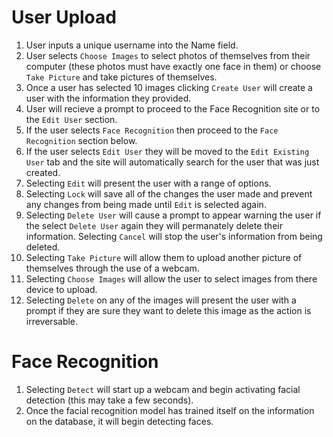 # User Upload

1. User inputs a unique username into the Name field. 
2. User selects `Choose Images` to select photos of themselves from their computer (these photos must have exactly one face in them) or choose `Take Picture` and take pictures of themselves.
3. Once a user has selected 10 images clicking `Create User` will create a user with the information they provided.
4. User will recieve a prompt to proceed to the Face Recognition site or to the `Edit User` section.
5. If the user selects `Face Recognition` then proceed to the `Face Recognition` section below. 
6. If the user selects `Edit User` they will be moved to the `Edit Existing User` tab and the site will automatically search for the user that was just created.
7. Selecting `Edit` will present the user with a range of options.
8. Selecting `Lock` will save all of the changes the user made and prevent any changes from being made until `Edit` is selected again.
9. Selecting `Delete User` will cause a prompt to appear warning the user if the select `Delete User` again they will permanately delete their information. Selecting `Cancel` will stop the user's information from being deleted.
10. Selecting `Take Picture` will allow them to upload another picture of themselves through the use of a webcam.
11. Selecting `Choose Images` will allow the user to select images from there device to upload.
12. Selecting `Delete` on any of the images will present the user with a prompt if they are sure they want to delete this image as the action is irreversable.

# Face Recognition

1. Selecting `Detect` will start up a webcam and begin activating facial detection (this may take a few seconds).
2. Once the facial recognition model has trained itself on the information on the database, it will begin detecting faces.